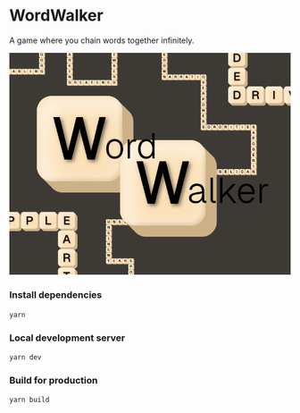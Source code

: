 # WordWalker

A game where you chain words together infinitely.

![WordWalker Image](public/meta.png)


### Install dependencies
```sh
yarn
```

### Local development server
```sh
yarn dev
```

### Build for production
```sh
yarn build
```
